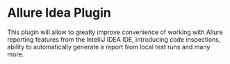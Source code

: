 # Allure Idea Plugin

This plugin will allow to greatly improve convenience of working with Allure reporting features from the
IntelliJ IDEA IDE, introducing code inspections, ability to automatically generate a report from local test runs
and many more.